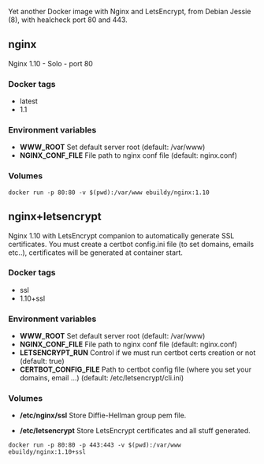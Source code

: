 Yet another Docker image with Nginx and LetsEncrypt, from Debian Jessie (8), with healcheck port 80 and 443.

## nginx

Nginx 1.10 - Solo - port 80


### Docker tags

- latest
- 1.1

### Environment variables

- **WWW_ROOT** Set default server root (default: /var/www)
- **NGINX_CONF_FILE** File path to nginx conf file (default: nginx.conf)

### Volumes


```
docker run -p 80:80 -v $(pwd):/var/www ebuildy/nginx:1.10

```

## nginx+letsencrypt

Nginx 1.10 with LetsEncrypt companion to automatically generate SSL certificates.
You must create a certbot config.ini file (to set domains, emails etc..), certificates will be generated at container start.


### Docker tags

- ssl
- 1.10+ssl

### Environment variables

- **WWW_ROOT** Set default server root (default: /var/www)
- **NGINX_CONF_FILE** File path to nginx conf file (default: nginx.conf)
- **LETSENCRYPT_RUN** Control if we must run certbot certs creation or not (default: true)
- **CERTBOT_CONFIG_FILE** Path to certbot config file (where you set your domains, email ...) (default: /etc/letsencrypt/cli.ini)

### Volumes

- **/etc/nginx/ssl** Store Diffie-Hellman group pem file.

- **/etc/letsencrypt** Store LetsEncrypt certificates and all stuff generated.


```
docker run -p 80:80 -p 443:443 -v $(pwd):/var/www ebuildy/nginx:1.10+ssl

```

